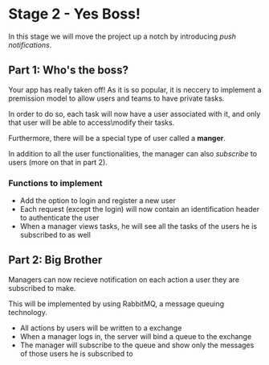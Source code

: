# Stage 2 - Yes Boss!

In this stage we will move the project up a notch by introducing _push notifications_.

## Part 1: Who's the boss?

Your app has really taken off!
As it is so popular, it is neccery to implement a premission model to allow users and teams to have private tasks.

In order to do so, each task will now have a user associated with it, and only that user will be able to access\modify their tasks.

Furthermore, there will be a special type of user called a **manger**.

In addition to all the user functionalities, the manager can also _subscribe_ to users (more on that in part 2).


### Functions to implement
- Add the option to login and register a new user
- Each request (except the login) will now contain an identification header to authenticate the user
- When a manager views tasks, he will see all the tasks of the users he is subscribed to as well



## Part 2: Big Brother

Managers can now recieve notification on each action a user they are subscribed to make.

This will be implemented by using RabbitMQ, a message queuing technology.

- All actions by users will be written to a exchange
- When a manager logs in, the server will bind a queue to the exchange
- The manager will subscribe to the queue and show only the messages of those users he is subscribed to
